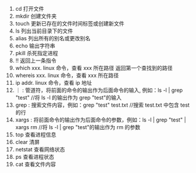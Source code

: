 1. cd 打开文件
2. mkdir 创建文件夹
3. touch 更新已存在的文件时间标签或创建新文件
4. ls 列出当前目录下的文件
5. alias 列出所有的别名或更改别名
6. echo 输出字符串
7. pkill 杀死指定进程
8. !! 返回上一条指令
9. which xxx. linux 命令，查看 xxx 所在路径 返回第一个查找到的路径
10. whereis xxx. linux 命令，查看 xxx 所在路径
11. ip addr. linux 命令，查看 ip 地址
12. ｜ : 管道符，将前面的命令的输出作为后面命令的输入, 例如：ls -l | grep "test" //将 ls -l 的输出作为 grep "test"的输入
13. grep : 搜索文件内容，例如：grep "test" test.txt //搜索 test.txt 中包含 test 的行
14. xargs : 将前面命令的输出作为后面命令的参数，例如：ls -l | grep "test" | xargs rm //将 ls -l | grep "test"的输出作为 rm 的参数
15. top 查看进程信息
16. clear 清屏
17. netstat 查看网络状态
18. ps 查看进程状态
19. cat 查看文件内容
